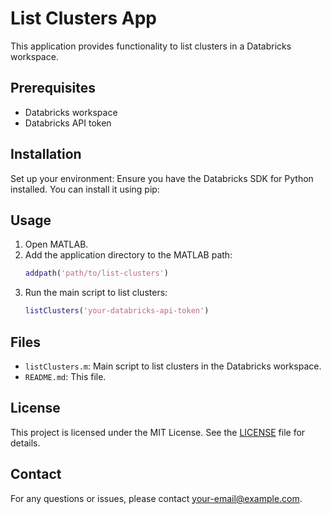 # List Clusters App

This application provides functionality to list clusters in a Databricks workspace.

## Prerequisites

- Databricks workspace
- Databricks API token

## Installation

Set up your environment:
Ensure you have the Databricks SDK for Python installed. You can install it using pip:

## Usage

1. Open MATLAB.
2. Add the application directory to the MATLAB path:
    ```matlab
    addpath('path/to/list-clusters')
    ```
3. Run the main script to list clusters:
    ```matlab
    listClusters('your-databricks-api-token')
    ```

## Files

- `listClusters.m`: Main script to list clusters in the Databricks workspace.
- `README.md`: This file.

## License

This project is licensed under the MIT License. See the [LICENSE](LICENSE) file for details.

## Contact

For any questions or issues, please contact [your-email@example.com](mailto:your-email@example.com).